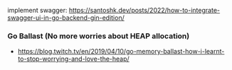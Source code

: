 implement swagger: https://santoshk.dev/posts/2022/how-to-integrate-swagger-ui-in-go-backend-gin-edition/

### Go Ballast (No more worries about HEAP allocation)
- https://blog.twitch.tv/en/2019/04/10/go-memory-ballast-how-i-learnt-to-stop-worrying-and-love-the-heap/
